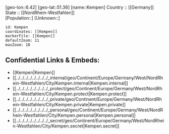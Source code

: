 ﻿---
location: [51.36,6.42] 
mapzoom: [7,12] 
mapmarker: city 
type: City
tags:
- geo/City


SpocWebEntityId: 31384
isDeleted: false
confidential: public

---
[geo-lon::6.42] 
[geo-lat::51.36] 
[name::Kempen] 
Country :: [[Germany]]  
State :: [[NordRhein-Westfahlen]]  
[Population::] 
[Unknown::] 


```leaflet
id: Kempen
coordinates: [[Kempen]] 
markerFile: [[Kempen]] 
defaultZoom: 11 
maxZoom: 18
```


## Confidential Links & Embeds: 
- [[Kempen|Kempen]]  
- [[../../../../../../../../_internal/geo/Continent/Europe/Germany/West/NordRhein-Westfahlen/City/Kempen.internal|Kempen.internal]] 
- [[../../../../../../../../_protect/geo/Continent/Europe/Germany/West/NordRhein-Westfahlen/City/Kempen.protect|Kempen.protect]] 
- [[../../../../../../../../_private/geo/Continent/Europe/Germany/West/NordRhein-Westfahlen/City/Kempen.private|Kempen.private]] 
- [[../../../../../../../../_personal/geo/Continent/Europe/Germany/West/NordRhein-Westfahlen/City/Kempen.personal|Kempen.personal]] 
- [[../../../../../../../../_secret/geo/Continent/Europe/Germany/West/NordRhein-Westfahlen/City/Kempen.secret|Kempen.secret]] 
